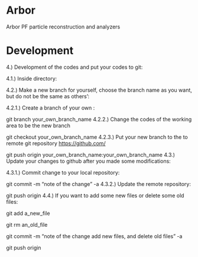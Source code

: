 # Arbor
Arbor PF particle reconstruction and analyzers

# Development

4.) Development of the codes and put your codes to git:

4.1.) Inside directory:

4.2.) Make a new branch for yourself, choose the branch name as you want, but do not be the same as others’:

4.2.1.) Create a branch of your own :

git branch your_own_branch_name 
4.2.2.) Change the codes of the working area to be the new branch

 git checkout your_own_branch_name 
4.2.3.) Put your new branch to the to remote git repository https://github.com/

   git push origin your_own_branch_name:your_own_branch_name
4.3.) Update your changes to github after you made some modifications:

4.3.1.) Commit change to your local repository:

git commit -m “note of the change” -a 
4.3.2.) Update the remote repository:

git push origin
4.4.) If you want to add some new files or delete some old files:

  git add a_new_file

  git rm an_old_file

  git commit -m “note of the change add new files, and delete old files” -a

  git push origin 
